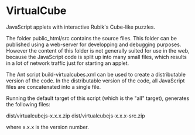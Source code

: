 # VirtualCube
JavaScript applets with interactive Rubik's Cube-like puzzles.

The folder public_html/src contains the source files.
This folder can be published using a web-server for developping and debugging purposes.
However the content of this folder is not generally suited for use in the web, because the JavaScript code is
split up into many small files, which results in a lot of network traffic just for starting an applet.

The Ant script build-virtualcubes.xml can be used to create a distributable version of the code.
In the distributable version of the code, all JavaScript files are concatenated into a single file.

Running the default target of this script (which is the "all" target), generates the following files:

dist/virtualcubejs-x.x.x.zip 
dist/virtualcubejs-x.x.x-src.zip

where x.x.x is the version number. 